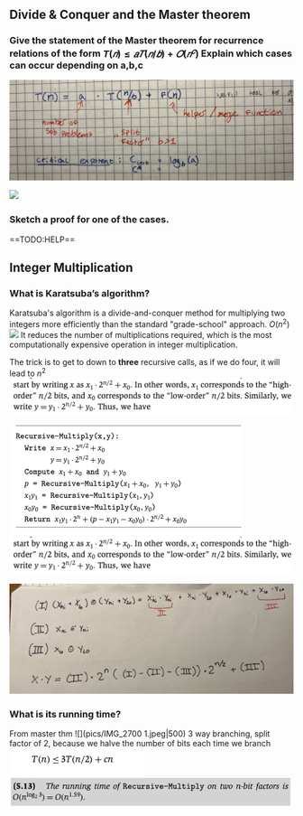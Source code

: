 ## Divide & Conquer and the Master theorem

### Give the statement of the Master theorem for recurrence relations of the form $T(𝑛) ≤ 𝑎𝑇(𝑛/𝑏) + 𝑂(𝑛^𝑐)$ Explain which cases can occur depending on a,b,c

![](pics/IMG_2700.jpeg)

![](pics/IMG_2699.jpeg|700)

### Sketch a proof for one of the cases.

==TODO:HELP==

## Integer Multiplication

### What is Karatsuba’s algorithm?

Karatsuba's algorithm is a divide-and-conquer method for multiplying two integers more efficiently than the standard "grade-school" approach. $O(n^2)$
![](pics/IMG_2698.jpeg|200)
It reduces the number of multiplications required, which is the most computationally expensive operation in integer multiplication.

The trick is to get to down to **three** recursive calls, as if we do four, it will lead to $n^2$
![](pics/kf.png)

![](pics/pd.png)
![](pics/lsl.png)

![](pics/IMG_2701.jpeg)

### What is its running time?

From master thm
![](pics/IMG_2700 1.jpeg|500)
3 way branching, split factor of 2, because we halve the number of bits each time we branch
![](pics/ps.png)
![](pics/ls.png)
